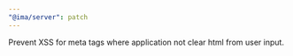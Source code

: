 ```yaml
---
"@ima/server": patch
---
```


Prevent XSS for meta tags where application not clear html from user input.
